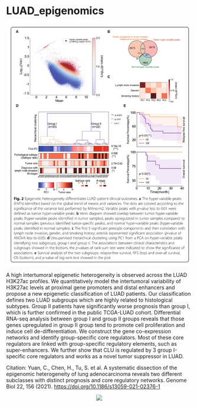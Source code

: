 ﻿# LUAD_epigenomics

![(Epigenetic heterogeneity differentiates LUAD patient clinical outcomes](https://github.com/haojiechen94/LUAD_epigenomics/blob/main/images/two_epigenetic_states.png)

A high intertumoral epigenetic heterogeneity is observed across the LUAD H3K27ac profiles. We quantitatively model the intertumoral variability of H3K27ac levels at proximal gene promoters and distal enhancers and propose a new epigenetic classification of LUAD patients. Our classification defines two LUAD subgroups which are highly related to histological subtypes. Group II patients have significantly worse prognosis than group I, which is further confirmed in the public TCGA-LUAD cohort. Differential RNA-seq analysis between group I and group II groups reveals that those genes upregulated in group II group tend to promote cell proliferation and induce cell de-differentiation. We construct the gene co-expression networks and identify group-specific core regulators. Most of these core regulators are linked with group-specific regulatory elements, such as super-enhancers. We further show that CLU is regulated by 3 group I-specific core regulators and works as a novel tumor suppressor in LUAD.

 Citation: Yuan, C., Chen, H., Tu, S. et al. A systematic dissection of the epigenomic heterogeneity of lung adenocarcinoma reveals two different subclasses with distinct prognosis and core regulatory networks. Genome Biol 22, 156 (2021). https://doi.org/10.1186/s13059-021-02376-1

<p align="center">
  <a href="#">
     <img src="https://api.visitorbadge.io/api/visitors?path=https://github.com/haojiechen94/LUAD_epigenomics" />
   </a>
</p>

